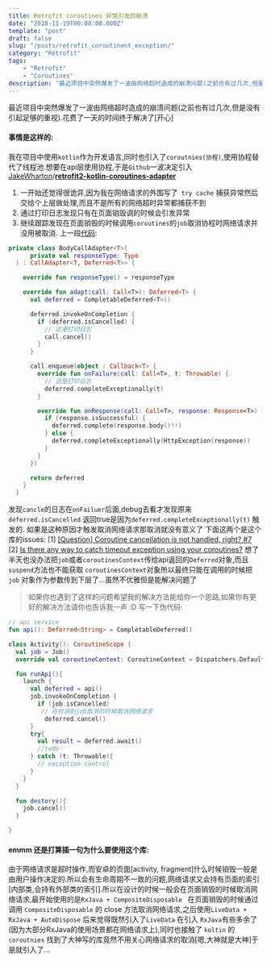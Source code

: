 ```yaml
---
title: Retrofit coroutines 异常引发的崩溃
date: "2018-11-19T00:00:00.000Z"
template: "post"
draft: false
slug: "/posts/retrofit_coroutinent_exception/"
category: "Retrofit"
tags:
    - "Retrofit"
    - "Coroutines"
description: "最近项目中突然爆发了一波由网络超时造成的崩溃问题(之前也有过几次,但是没有引起足够的重视).花费了一天的时间终于解决了"
---
```


最近项目中突然爆发了一波由网络超时造成的崩溃问题(之前也有过几次,但是没有引起足够的重视).花费了一天的时间终于解决了[开心]
#### 事情是这样的:
我在项目中使用```kotlin```作为开发语言,同时也引入了```coroutnies(协程)```,使用协程替代了线程池.想要在api层使用协程,于是```Github```一波决定引入 [JakeWharton](https://github.com/JakeWharton)/**[retrofit2-kotlin-coroutines-adapter](https://github.com/JakeWharton/retrofit2-kotlin-coroutines-adapter)** 

1. 一开始还觉得很诡异,因为我在网络请求的外围写了``` try cache``` 捕获异常然后交给个上层做处理,而且不是所有的网络超时异常都捕获不到 
2. 通过打印日志发现只有在页面销毁调的时候会引发异常
3. 继续跟踪发现在页面销毁的时候调用```coroutines```的```job```取消协程时网络请求并没用被取消. 上一段[代码](https://github.com/JakeWharton/retrofit2-kotlin-coroutines-adapter/blob/master/src/main/java/com/jakewharton/retrofit2/adapter/kotlin/coroutines/CoroutineCallAdapterFactory.kt):


```kotlin
private class BodyCallAdapter<T>(
      private val responseType: Type
  ) : CallAdapter<T, Deferred<T>> {

    override fun responseType() = responseType

    override fun adapt(call: Call<T>): Deferred<T> {
      val deferred = CompletableDeferred<T>()

      deferred.invokeOnCompletion {
        if (deferred.isCancelled) {
          // 这里打印日志
          call.cancel()
        }
      }

      call.enqueue(object : Callback<T> {
        override fun onFailure(call: Call<T>, t: Throwable) {
          // 这里打印日志
          deferred.completeExceptionally(t)
        }

        override fun onResponse(call: Call<T>, response: Response<T>) {
          if (response.isSuccessful) {
            deferred.complete(response.body()!!)
          } else {
            deferred.completeExceptionally(HttpException(response))
          }
        }
      })

      return deferred
    }
  }
```

 发现```cancle```的日志在```onFailuer```后面,debug去看才发现原来```deferred.isCancelled``` 返回true是因为```deferred.completeExceptionally(t)``` 触发的. 如果是这种原因才触发取消网络请求那取消就没有意义了
下面这两个是这个库的issues:
[1]  [[Question] Coroutine cancellation is not handled, right? #7](
 https://github.com/JakeWharton/retrofit2-kotlin-coroutines-adapter/issues/7)
[2] [Is there any way to catch timeout exception using your coroutines?](https://github.com/JakeWharton/retrofit2-kotlin-coroutines-adapter/issues/33)
想了半天也没办法把```job```或者```coroutinesContext```传给api返回的```Deferred```对象,而且```suspend```方法也不能获取 ```coroutinesContext```对象所以最终只能在调用的时候把```job```
对象作为参数传到下层了...虽然不优雅但是能解决问题了 
> 如果你也遇到了这样的问题希望我的解决方法能给你一个思路,如果你有更好的解决方法请你也告诉我一声 :D
> 写一下伪代码:


```kotlin
// api service
fun api(): Deferred<String> = CompletableDeferred()

class Activity(): CoroutineScope {
  val job = Job()
  override val coroutineContext: CoroutineContext = Dispatchers.Default + job

  fun runApi(){
    launch {
      val deferred = api()
      job.invokeOnCompletion {
        if (job.isCancelled)
         // 在检测到job取消的时候取消网络请求
          deferred.cancel()
      }
      try{
        val result = deferred.await()
        //todo
      } catch (t: Throwable){
        // exception control
      }
    }
  }

  fun destory(){
    job.cancel()
  }

}
```

#### emmm  还是打算插一句为什么要使用这个库:
由于网络请求是超时操作,而安卓的页面[activity, fragment]什么时候销毁一般是由用户操作决定的.所以会有生命周期不一致的问题,网络请求又会持有页面的索引[内部类,会持有外部类的索引].所以在设计的时候一般会在页面销毁的时候取消网络请求,最开始使用的是```RxJava + CompositeDisposable ``` 在页面销毁的时候通过调用 ```CompositeDisposable``` 的 close 方法取消网络请求,之后使用``` LiveData + RxJava + AutoDispose ``` 后来觉得既然引入了```LiveData``` 在引入 ```RxJava```有些多余了(因为大部分RxJava的使用场景都在网络请求上),同时也接触了 ```koltin``` 的```coroutnies``` 找到了大神写的库竟然不用关心网络请求的取消[嗯,大神就是大神]于是就引入了...